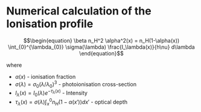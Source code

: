 # Numerical calculation of the Ionisation profile

$$\begin{equation}
\beta n_H^2 \alpha^2(x) = n_H(1-\alpha(x)) \int_{0}^{\lambda_{0}} \sigma(\lambda) \frac{I_\lambda(x)}{h\nu} d\lambda
\end{equation}$$

where 


- $\alpha(x)$ - ionisation fraction
- $\sigma(\lambda) = \sigma_0 (\lambda/\lambda_{0})^3$ - photoionisation cross-section
- $I_\lambda(x) = I_0(\lambda) e^{-\tau_\lambda(x)}$ - Intensity
- $\tau_\lambda(x) = \sigma(\lambda) \int_x^0 n_H (1-\alpha(x')) dx'$ - optical depth
